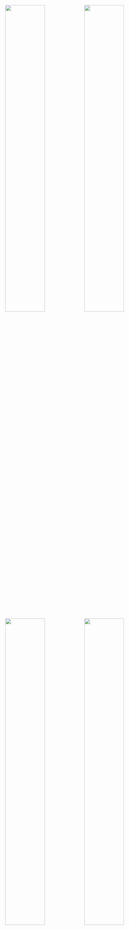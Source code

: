 <img src="https://github.com/hongtaoStudio/Dribbble/blob/master/screenshot/Screenshot_20160807-233102.png" width="50%" height="50%"><img src="https://github.com/hongtaoStudio/Dribbble/blob/master/screenshot/Screenshot_20160807-233215.png" width="50%" height="50%">
<img src="https://github.com/hongtaoStudio/Dribbble/blob/master/screenshot/Screenshot_20160807-233144.png" width="50%" height="50%"><img src="https://github.com/hongtaoStudio/Dribbble/blob/master/screenshot/ creenshot_20160807-233207.png" width="50%" height="50%">

# Blog
[仿 Bilibili 搜索效果](http://lhunter.org/2016/08/06/%E4%BB%BF%20Bilibili%20%E6%90%9C%E7%B4%A2%E6%95%88%E6%9E%9C/)
